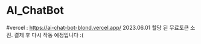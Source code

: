 # AI_ChatBot
#vercel : https://ai-chat-bot-blond.vercel.app/
2023.06.01 할당 된 무료토큰 소진.
결제 후 다시 작동 예정입니다 :(
